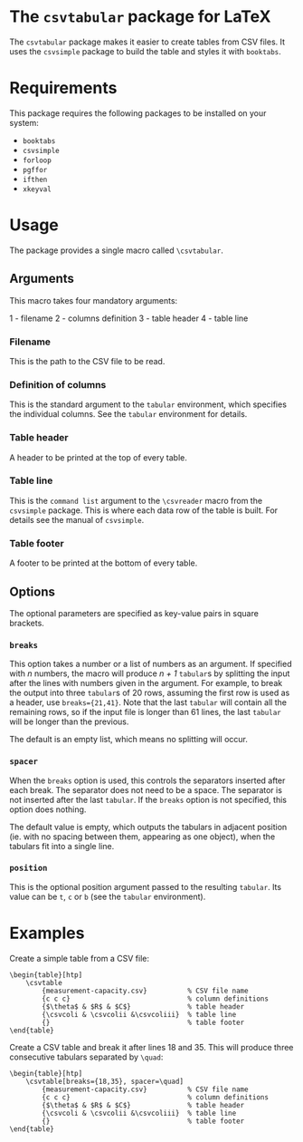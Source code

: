 The `csvtabular` package for LaTeX
==================================

The `csvtabular` package makes it easier to create tables from CSV files.
It uses the `csvsimple` package to build the table and styles it with
`booktabs`.

Requirements
============

This package requires the following packages to be installed on your system:
- `booktabs`
- `csvsimple`
- `forloop`
- `pgffor`
- `ifthen`
- `xkeyval`

Usage
=====
The package provides a single macro called `\csvtabular`.

Arguments
---------
This macro takes four mandatory arguments:

1 - filename
2 - columns definition
3 - table header
4 - table line

### Filename
This is the path to the CSV file to be read.

### Definition of columns
This is the standard argument to the `tabular` environment, which specifies
the individual columns. See the `tabular` environment for details.

### Table header
A header to be printed at the top of every table.

### Table line
This is the `command list` argument to the `\csvreader` macro from the
`csvsimple` package. This is where each data row of the table is built.
For details see the manual of `csvsimple`.

### Table footer
A footer to be printed at the bottom of every table.

Options
-------
The optional parameters are specified as key-value pairs in square brackets.

### `breaks`
This option takes a number or a list of numbers as an argument. If specified
with _n_ numbers, the macro will produce _n + 1_ `tabular`s by splitting
the input after the lines with numbers given in the argument.
For example, to break the output into three `tabular`s of 20 rows, assuming
the first row is used as a header, use `breaks={21,41}`.
Note that the last `tabular` will contain all the remaining rows, so if the
input file is longer than 61 lines, the last `tabular` will be longer than
the previous.

The default is an empty list, which means no splitting will occur.

### `spacer`
When the `breaks` option is used, this controls the separators inserted
after each break. The separator does not need to be a space.
The separator is not inserted after the last `tabular`.
If the `breaks` option is not specified, this option does nothing.

The default value is empty, which outputs the tabulars in adjacent position
(ie. with no spacing between them, appearing as one object),
when the tabulars fit into a single line.

### `position`
This is the optional position argument passed to the resulting `tabular`.
Its value can be `t`, `c` or `b` (see the `tabular` environment).

Examples
========

Create a simple table from a CSV file:

```
\begin{table}[htp]
	\csvtable
		{measurement-capacity.csv}          % CSV file name
		{c c c}                             % column definitions
		{$\theta$ & $R$ & $C$}              % table header
		{\csvcoli & \csvcolii &\csvcoliii}  % table line
		{}                                  % table footer
\end{table}
```

Create a CSV table and break it after lines 18 and 35. This will produce three
consecutive tabulars separated by `\quad`:

```
\begin{table}[htp]
	\csvtable[breaks={18,35}, spacer=\quad]
		{measurement-capacity.csv}          % CSV file name
		{c c c}                             % column definitions
		{$\theta$ & $R$ & $C$}              % table header
		{\csvcoli & \csvcolii &\csvcoliii}  % table line
		{}                                  % table footer
\end{table}
```
